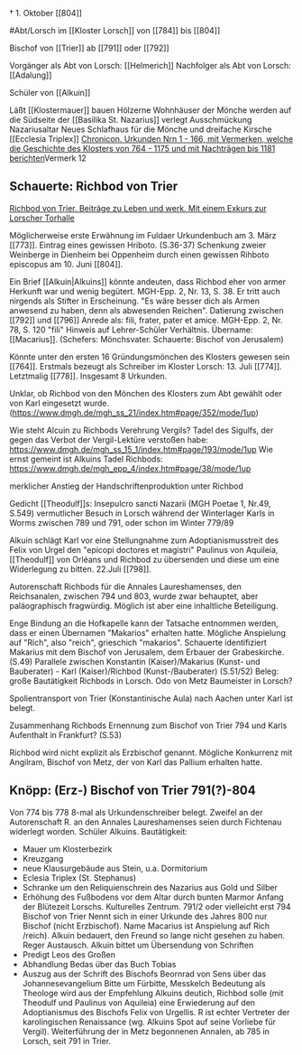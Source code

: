 † 1. Oktober [[804]]

#Abt/Lorsch im [[Kloster Lorsch]] von [[784]] bis [[804]]

Bischof von [[Trier]] ab [[791]] oder [[792]]

Vorgänger als Abt von Lorsch: [[Helmerich]]
Nachfolger als Abt von Lorsch: [[Adalung]]

Schüler von [[Alkuin]]

Läßt [[Klostermauer]] bauen
Hölzerne Wohnhäuser der Mönche werden auf die Südseite der [[Basilika St. Nazarius]] verlegt
Ausschmückung Nazariusaltar
Neues Schlafhaus für die Mönche und dreifache Kirsche [[Ecclesia Triplex]] [Chronicon. Urkunden Nrn 1 - 166, mit Vermerken, welche die Geschichte des Klosters von 764 - 1175 und mit Nachträgen bis 1181 berichten](zotero://select/library/items/E7KL9W8E)Vermerk 12

## Schauerte: Richbod von Trier
[Richbod von Trier. Beiträge zu Leben und werk. Mit einem Exkurs zur Lorscher Torhalle](zotero://select/library/items/B6CKUH8I)

Möglicherweise erste Erwähnung im Fuldaer Urkundenbuch am 3. März [[773]]. Eintrag eines gewissen Hriboto. (S.36-37)
Schenkung zweier Weinberge in Dienheim bei Oppenheim durch einen gewissen Rihboto episcopus am 10. Juni [[804]].

Ein Brief [[Alkuin|Alkuins]] könnte andeuten, dass Richbod eher von armer Herkunft war und wenig begütert. MGH-Epp. 2, Nr. 13, S. 38. Er tritt auch nirgends als Stifter in Erscheinung.
"Es wäre besser dich als Armen anwesend zu haben, denn als abwesenden Reichen". Datierung zwischen [[792]] und [[796]]
Anrede als: fili, frater, pater et amice. MGH-Epp. 2, Nr. 78, S. 120
"fili" Hinweis auf Lehrer-Schüler Verhältnis.
Übername: [[Macarius]]. (Schefers: Mönchsvater. Schauerte: Bischof von Jerusalem)

Könnte unter den ersten 16 Gründungsmönchen des Klosters gewesen sein [[764]].
Erstmals bezeugt als Schreiber im Kloster Lorsch: 13. Juli [[774]]. Letztmalig [[778]]. Insgesamt 8 Urkunden.

Unklar, ob Richbod von den Mönchen des Klosters zum Abt gewählt oder von Karl eingesetzt wurde. (https://www.dmgh.de/mgh_ss_21/index.htm#page/352/mode/1up)

Wie steht Alcuin zu Richbods Verehrung Vergils?
Tadel des Sigulfs, der gegen das Verbot der Vergil-Lektüre verstoßen habe: https://www.dmgh.de/mgh_ss_15_1/index.htm#page/193/mode/1up
Wie ernst gemeint ist Alkuins Tadel Richbods: https://www.dmgh.de/mgh_epp_4/index.htm#page/38/mode/1up

merklicher Anstieg der Handschriftenproduktion unter Richbod

Gedicht [[Theodulf]]s: Insepulcro sancti Nazarii (MGH Poetae 1, Nr.49, S.549)
vermutlicher Besuch in Lorsch während der Winterlager Karls in Worms zwischen 789 und 791, oder schon im Winter 779/89

Alkuin schlägt Karl vor eine Stellungnahme zum Adoptianismusstreit des Felix von Urgel den "epicopi doctores et magistri" Paulinus von Aquileia, [[Theodulf]] von Orléans und Richbod zu übersenden und diese um eine Widerlegung zu bitten. 22.Juli [[798]]. 

Autorenschaft Richbods für die Annales Laureshamenses, den Reichsanalen, zwischen 794 und 803, wurde zwar behauptet, aber paläographisch fragwürdig. Möglich ist aber eine inhaltliche Beteiligung.

Enge Bindung an die Hofkapelle kann der Tatsache entnommen werden, dass er einen Übernamen "Makarios" erhalten hatte. Mögliche Anspielung auf "Rich", also "reich", grieschich "makarios". Schauerte identifiziert Makarius mit dem Bischof von Jerusalem, dem Erbauer der Grabeskirche. (S.49) Parallele zwischen Konstantin (Kaiser)/Makarius (Kunst- und Bauberater) - Karl (Kaiser)/Richbod (Kunst-/Bauberater) (S.51/52) Beleg: große Bautätigkeit Richbods in Lorsch. Odo von Metz Baumeister in Lorsch?

Spolientransport von Trier (Konstantinische Aula) nach Aachen unter Karl ist belegt.

Zusammenhang Richbods Ernennung zum Bischof von Trier 794 und Karls Aufenthalt in Frankfurt? (S.53)

Richbod wird nicht explizit als Erzbischof genannt. Mögliche Konkurrenz mit Angilram, Bischof von Metz, der von Karl das Pallium erhalten hatte.

## Knöpp: (Erz-) Bischof von Trier 791(?)-804
Von 774 bis 778 8-mal als Urkundenschreiber belegt.
Zweifel an der Autorenschaft R. an den Annales Laureshamenses seien durch Fichtenau widerlegt worden.
Schüler Alkuins.
Bautätigkeit:
- Mauer um Klosterbezirk
- Kreuzgang
- neue Klausurgebäude aus Stein, u.a. Dormitorium
- Eclesia Triplex (St. Stephanus)
- Schranke um den Reliquienschrein des Nazarius aus Gold und Silber
- Erhöhung des Fußbodens vor dem Altar durch bunten Marmor
Anfang der Blütezeit Lorschs. Kulturelles Zentrum.
791/2 oder vielleicht erst 794 Bischof von Trier
Nennt sich in einer Urkunde des Jahres 800 nur Bischof (nicht Erzbischof).
Name Macarius ist Anspielung auf Rich /reich).
Alkuin bedauert, den Freund so lange nicht gesehen zu haben.
Reger Austausch. Alkuin bittet um Übersendung von Schriften
- Predigt Leos des Großen
- Abhandlung Bedas über das Buch Tobias
- Auszug aus der Schrift des Bischofs Beornrad von Sens über das Johannesevangelium
Bitte um Fürbitte, Messkelch
Bedeutung als Theologe wird aus der Empfehlung Alkuins deutich, Richbod solle (mit Theodulf und Paulinus von Aquileia) eine Erwiederung auf den Adoptianismus des Bischofs Felix von Urgellis.
R ist echter Vertreter der karolingischen Renaissance (wg. Alkuins Spot auf seine Vorliebe für Vergil).
Weiterführung der in Metz begonnenen Annalen, ab 785 in Lorsch, seit 791 in Trier.
